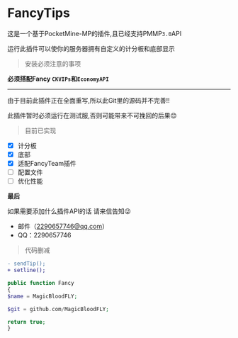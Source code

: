 # FancyTips
这是一个基于PocketMine-MP的插件,且已经支持PMMP`3.0`API

运行此插件可以使你的服务器拥有自定义的计分板和底部显示

> 安装必须注意的事项

**必须搭配Fancy `CKVIPs`和`EconomyAPI`**

***

由于目前此插件正在全面重写,所以此Git里的源码并不完善!!

此插件暂时必须运行在测试服,否则可能带来不可挽回的后果:blush:

> 目前已实现

- [x] 计分板
- [x] 底部
- [x] 适配FancyTeam插件
- [ ] 配置文件
- [ ] 优化性能

**最后**

如果需要添加什么插件API的话 请来信告知:stuck_out_tongue_winking_eye:

* 邮件（2290657746@qq.com）
* QQ：2290657746

> 代码删减

```diff
- sendTip();
+ setline();

```

```php
public function Fancy
{
$name = MagicBloodFLY;

$git = github.com/MagicBloodFLY;

return true;
}

```
